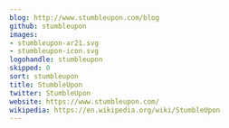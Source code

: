 ```yaml
---
blog: http://www.stumbleupon.com/blog
github: stumbleupon
images:
- stumbleupon-ar21.svg
- stumbleupon-icon.svg
logohandle: stumbleupon
skipped: 0
sort: stumbleupon
title: StumbleUpon
twitter: StumbleUpon
website: https://www.stumbleupon.com/
wikipedia: https://en.wikipedia.org/wiki/StumbleUpon
---
```

